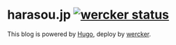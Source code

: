# harasou.jp [![wercker status](https://app.wercker.com/status/5b5c73e04608fea4e4d08f9d68ad6feb/s/master "wercker status")](https://app.wercker.com/project/byKey/5b5c73e04608fea4e4d08f9d68ad6feb)

This blog is powered by [Hugo](http://gohugo.io/), deploy by [wercker](https://app.wercker.com/).
